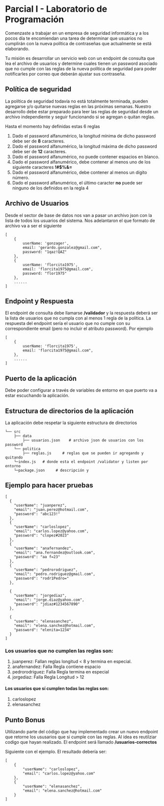 # Parcial I - Laboratorio de Programación

Comenzaste a trabajar en un empresa de seguridad informática y a los pocos día te encomiendan una tarea de determinar que usuarios no cumplirán con la nueva política de contraseñas que actualmente se está elaborando.

Tu misión es desarrollar un servicio web con un endpoint de consulta que lea el archivo de usuarios y determine cuales tienen un password asociado que no cumple con las reglas de la nueva política de seguridad para poder notificarles por correo que deberán ajustar sus contraseña.

## Política de seguridad

La política de seguridad todavía no está totalmente terminada, pueden agregarse y/o quitarse nuevas reglas en las próximas semanas. Nuestro desarrollo debe estar preparado para leer las reglas de seguridad desde un archivo independiente y seguir funcionando si se agregan o quitan reglas.

Hasta el momento hay definidas estas 6 reglas

1. Dado el password alfanumérico, la longitud mínima de dicho password debe ser de **8** caracteres.
2. Dado el password alfanumérico, la longitud máxima de dicho password debe ser de **12** caracteres.
3. Dado el password alfanumérico, no puede contener espacios en blanco.
4. Dado el password alfanumérico, debe contener al menos uno de los siguiente caracteres **!#$%&=**
5. Dado el password alfanumérico, debe contener al menos un dígito número.
6. Dado el password alfanumérico, el último caracter **no** puede ser ninguno de los definidos en la regla 4

## Archivo de Usuarios

Desde el sector de base de datos nos van a pasar un archivo json con la lista de todos los usuarios del sistema. Nos adelantaron el que formato de archivo va a ser el siguiente

```
[
    {
        userName: 'gonzager',
        email: 'gerardo.gonzalez@gmail.com",
        password: "1qaz!QAZ"
    },
    {
        userName: 'florcita1975',
        email: 'florcita1975@gmail.com",
        password: "flor1975"
    },
    ......
]
```

## Endpoint y Respuesta

El endpoint de consulta debe llamarse **/validador** y la respuesta deberá ser la lista de usuarios que no cumpla con al menos 1 regla de la política. La respuesta del endpoint sería el usuario que no cumple con su correspondiente email (pero no incluir el atributo password). Por ejemplo

```
[
    {
        userName: 'florcita1975',
        email: 'florcita1975@gmail.com",
    },
    ......
]
```

## Puerto de la aplicación

Debe poder configurar a través de variables de entorno en que puerto va a estar escuchando la aplicación.

## Estructura de directorios de la aplicación

La aplicación debe respetar la siguiente estructura de directorios

```
└── src
    ├── data
        ├── usuarios.json    # archivo json de usuarios con los password
    └── politica
        ├── reglas.js     # reglas que se pueden ir agregando y quitando
    └─index.js   # donde esta el endpoint /validator y listen por entorno
    └─package.json     # descripción y
```

## Ejemplo para hacer pruebas

```
[
  {
    "userName": "juanperez",
    "email": "juan.perez@hotmail.com",
    "password": "abc123!"
  },
  {
    "userName": "carloslopez",
    "email": "carlos.lopez@yahoo.com",
    "password": "clopez#2023"
  },
  {
    "userName": "anafernandez",
    "email": "ana.fernandez@outlook.com",
    "password": "aa f=23"
  },
  {
    "userName": "pedrorodriguez",
    "email": "pedro.rodriguez@gmail.com",
    "password": "rodr1Pedro="
  },

  {
    "userName": "jorgediaz",
    "email": "jorge.diaz@yahoo.com",
    "password": "jdiaz#1234567890"
  },

  {
    "userName": "elenasanchez",
    "email": "elena.sanchez@hotmail.com",
    "password": "elenita=1234"
  }
]
```

### Los usuarios que no cumplen las reglas son:

1.  juanperez: Fallan reglas longitud < 8 y termina en especial.
2.  anafernandez: Falla Regla contiene espacio
3.  pedrorodriguez: Falla Regla termina en especial
4.  jorgediaz: Falla Regla Longitud > 12

#### Los usuarios que sí cumplen todas las reglas son:

1. carloslopez
2. elenasanchez

## Punto Bonus

Utilizando parte del código que hay implementado crear un nuevo endpoint que retorne los ususarios que si cumple con las reglas. Al idea es reutilziar codigo que hayan realizado. El endpoint será llamado **/usuarios-correctos**

Siguiente con el ejemplo. El resultado debería ser:

```
[
    {
        "userName": "carloslopez",
        "email": "carlos.lopez@yahoo.com"
    },
    {
        "userName": "elenasanchez",
        "email": "elena.sanchez@hotmail.com"
    }
]
```
